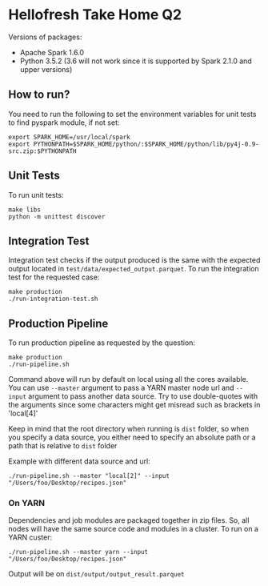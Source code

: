 # Hellofresh Take Home Q2

Versions of packages:
* Apache Spark 1.6.0
* Python 3.5.2 (3.6 will not work since it is supported by Spark 2.1.0 and upper versions)

## How to run?

You need to run the following to set the environment variables for unit tests to find pyspark module, if not set:
```
export SPARK_HOME=/usr/local/spark
export PYTHONPATH=$SPARK_HOME/python/:$SPARK_HOME/python/lib/py4j-0.9-src.zip:$PYTHONPATH
```

## Unit Tests

To run unit tests:
```
make libs
python -m unittest discover
```
## Integration Test

Integration test checks if the output produced is the same with the expected output located in `test/data/expected_output.parquet`. To run the integration test for the requested case:
```
make production
./run-integration-test.sh
```

## Production Pipeline

To run production pipeline as requested by the question:
```
make production
./run-pipeline.sh
```
Command above will run by default on local using all the cores available.
You can use `--master` argument to pass a YARN master node url and `--input` argument to pass another data source.
Try to use double-quotes with the arguments since some characters might get misread such as brackets in 'local[4]'

Keep in mind that the root directory when running is `dist` folder, so when you specify a data source, you either need to specify an absolute path or a path that is relative to `dist` folder

Example with different data source and url:
```
./run-pipeline.sh --master "local[2]" --input "/Users/foo/Desktop/recipes.json"
```

### On YARN
Dependencies and job modules are packaged together in zip files. So, all nodes will have the same source code and modules in a cluster. To run on a YARN custer:
```
./run-pipeline.sh --master yarn --input "/Users/foo/Desktop/recipes.json"
```

Output will be on `dist/output/output_result.parquet`
